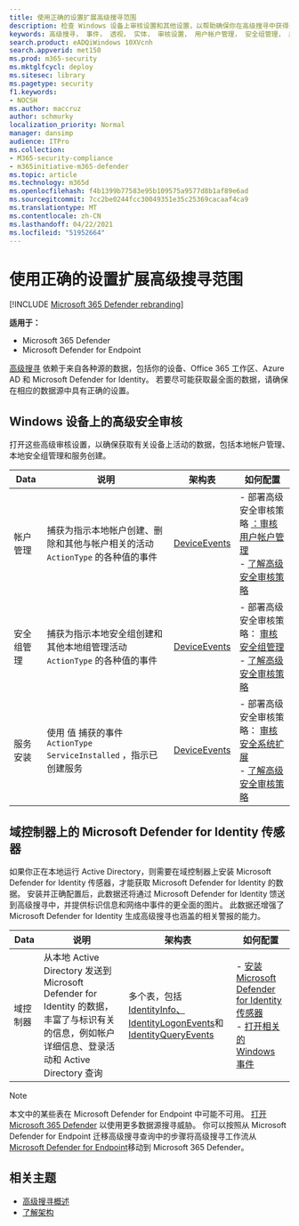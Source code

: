 ```yaml
---
title: 使用正确的设置扩展高级搜寻范围
description: 检查 Windows 设备上审核设置和其他设置，以帮助确保你在高级搜寻中获得最全面的数据
keywords: 高级搜寻， 事件， 透视， 实体， 审核设置， 用户帐户管理， 安全组管理， 威胁搜寻， 网络威胁搜寻， 搜索， 查询， 遥测， Microsoft 365， Microsoft 365 Defender
search.product: eADQiWindows 10XVcnh
search.appverid: met150
ms.prod: m365-security
ms.mktglfcycl: deploy
ms.sitesec: library
ms.pagetype: security
f1.keywords:
- NOCSH
ms.author: maccruz
author: schmurky
localization_priority: Normal
manager: dansimp
audience: ITPro
ms.collection:
- M365-security-compliance
- m365initiative-m365-defender
ms.topic: article
ms.technology: m365d
ms.openlocfilehash: f4b1399b77583e95b109575a9577d8b1af89e6ad
ms.sourcegitcommit: 7cc2be0244fcc30049351e35c25369cacaaf4ca9
ms.translationtype: MT
ms.contentlocale: zh-CN
ms.lasthandoff: 04/22/2021
ms.locfileid: "51952664"
---
```

# <a name="extend-advanced-hunting-coverage-with-the-right-settings"></a>使用正确的设置扩展高级搜寻范围

[!INCLUDE [Microsoft 365 Defender rebranding](../includes/microsoft-defender.md)]


**适用于：**
- Microsoft 365 Defender
- Microsoft Defender for Endpoint

[高级搜寻](advanced-hunting-overview.md) 依赖于来自各种源的数据，包括你的设备、Office 365 工作区、Azure AD 和 Microsoft Defender for Identity。 若要尽可能获取最全面的数据，请确保在相应的数据源中具有正确的设置。

## <a name="advanced-security-auditing-on-windows-devices"></a>Windows 设备上的高级安全审核
打开这些高级审核设置，以确保获取有关设备上活动的数据，包括本地帐户管理、本地安全组管理和服务创建。

| Data | 说明 | 架构表 | 如何配置 |
| --- | --- | --- | --- |
| 帐户管理 | 捕获为指示本地帐户创建、删除和其他与帐户相关的活动 `ActionType` 的各种值的事件 | [DeviceEvents](advanced-hunting-deviceevents-table.md) | - 部署高级安全审核策略 [：审核用户帐户管理](/windows/security/threat-protection/auditing/audit-user-account-management)<br> - [了解高级安全审核策略](/windows/security/threat-protection/auditing/advanced-security-auditing) |
| 安全组管理 | 捕获为指示本地安全组创建和其他本地组管理活动 `ActionType` 的各种值的事件 | [DeviceEvents](advanced-hunting-deviceevents-table.md) | - 部署高级安全审核策略： [审核安全组管理](/windows/security/threat-protection/auditing/audit-security-group-management)<br> - [了解高级安全审核策略](/windows/security/threat-protection/auditing/advanced-security-auditing) |
| 服务安装 | 使用 值 捕获的事件 `ActionType` `ServiceInstalled` ，指示已创建服务 | [DeviceEvents](advanced-hunting-deviceevents-table.md) | - 部署高级安全审核策略： [审核安全系统扩展](/windows/security/threat-protection/auditing/audit-security-system-extension)<br> - [了解高级安全审核策略](/windows/security/threat-protection/auditing/advanced-security-auditing) |

## <a name="microsoft-defender-for-identity-sensor-on-the-domain-controller"></a>域控制器上的 Microsoft Defender for Identity 传感器
如果你正在本地运行 Active Directory，则需要在域控制器上安装 Microsoft Defender for Identity 传感器，才能获取 Microsoft Defender for Identity 的数据。 安装并正确配置后，此数据还将通过 Microsoft Defender for Identity 馈送到高级搜寻中，并提供标识信息和网络中事件的更全面的图片。 此数据还增强了 Microsoft Defender for Identity 生成高级搜寻也涵盖的相关警报的能力。 

| Data | 说明 | 架构表 | 如何配置 |
| --- | --- | --- | --- |
| 域控制器 | 从本地 Active Directory 发送到 Microsoft Defender for Identity 的数据，丰富了与标识有关的信息，例如帐户详细信息、登录活动和 Active Directory 查询 | 多个表，包括[IdentityInfo、IdentityLogonEvents](advanced-hunting-identitylogonevents-table.md)和[IdentityQueryEvents](advanced-hunting-identityqueryevents-table.md) [](advanced-hunting-identityinfo-table.md)  | - [安装 Microsoft Defender for Identity 传感器](/azure-advanced-threat-protection/install-atp-step4)<br>- [打开相关的 Windows 事件](/azure-advanced-threat-protection/configure-event-collection) |

>[!NOTE]
>本文中的某些表在 Microsoft Defender for Endpoint 中可能不可用。 [打开 Microsoft 365 Defender](m365d-enable.md) 以使用更多数据源搜寻威胁。 你可以按照从 Microsoft Defender for Endpoint 迁移高级搜寻查询中的步骤将高级搜寻工作流从 [Microsoft Defender for Endpoint](advanced-hunting-migrate-from-mde.md)移动到 Microsoft 365 Defender。

## <a name="related-topics"></a>相关主题
- [高级搜寻概述](advanced-hunting-overview.md)
- [了解架构](advanced-hunting-schema-tables.md)